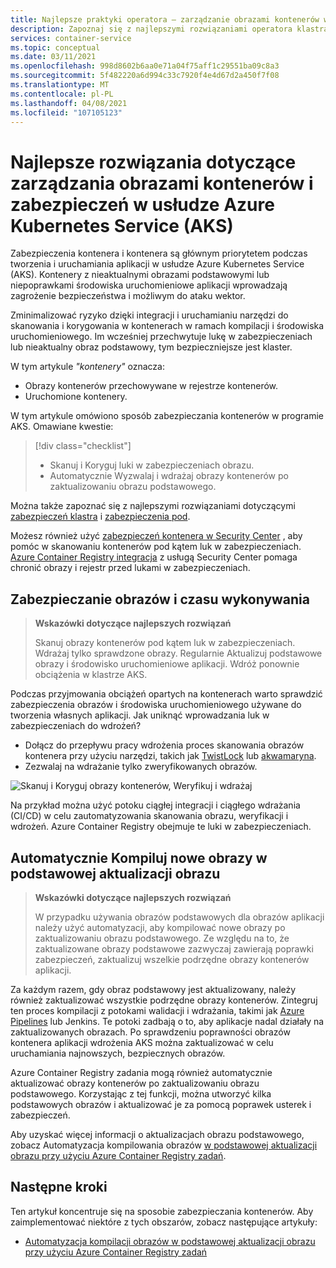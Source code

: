 ```yaml
---
title: Najlepsze praktyki operatora — zarządzanie obrazami kontenerów w usłudze Azure Kubernetes Services (AKS)
description: Zapoznaj się z najlepszymi rozwiązaniami operatora klastra dotyczącymi sposobu zarządzania i zabezpieczania obrazów kontenerów w usłudze Azure Kubernetes Service (AKS)
services: container-service
ms.topic: conceptual
ms.date: 03/11/2021
ms.openlocfilehash: 998d8602b6aa0e71a04f75aff1c29551ba09c8a3
ms.sourcegitcommit: 5f482220a6d994c33c7920f4e4d67d2a450f7f08
ms.translationtype: MT
ms.contentlocale: pl-PL
ms.lasthandoff: 04/08/2021
ms.locfileid: "107105123"
---
```

# <a name="best-practices-for-container-image-management-and-security-in-azure-kubernetes-service-aks"></a>Najlepsze rozwiązania dotyczące zarządzania obrazami kontenerów i zabezpieczeń w usłudze Azure Kubernetes Service (AKS)

Zabezpieczenia kontenera i kontenera są głównym priorytetem podczas tworzenia i uruchamiania aplikacji w usłudze Azure Kubernetes Service (AKS). Kontenery z nieaktualnymi obrazami podstawowymi lub niepoprawkami środowiska uruchomieniowe aplikacji wprowadzają zagrożenie bezpieczeństwa i możliwym do ataku wektor. 

Zminimalizować ryzyko dzięki integracji i uruchamianiu narzędzi do skanowania i korygowania w kontenerach w ramach kompilacji i środowiska uruchomieniowego. Im wcześniej przechwytuje lukę w zabezpieczeniach lub nieaktualny obraz podstawowy, tym bezpieczniejsze jest klaster. 

W tym artykule *"kontenery"* oznacza:
* Obrazy kontenerów przechowywane w rejestrze kontenerów.
* Uruchomione kontenery.

W tym artykule omówiono sposób zabezpieczania kontenerów w programie AKS. Omawiane kwestie:

> [!div class="checklist"]
> * Skanuj i Koryguj luki w zabezpieczeniach obrazu.
> * Automatycznie Wyzwalaj i wdrażaj obrazy kontenerów po zaktualizowaniu obrazu podstawowego.

Można także zapoznać się z najlepszymi rozwiązaniami dotyczącymi [zabezpieczeń klastra][best-practices-cluster-security] i [zabezpieczenia pod][best-practices-pod-security].

Możesz również użyć [zabezpieczeń kontenera w Security Center][security-center-containers] , aby pomóc w skanowaniu kontenerów pod kątem luk w zabezpieczeniach. [Azure Container Registry integracja][security-center-acr] z usługą Security Center pomaga chronić obrazy i rejestr przed lukami w zabezpieczeniach.

## <a name="secure-the-images-and-run-time"></a>Zabezpieczanie obrazów i czasu wykonywania

> **Wskazówki dotyczące najlepszych rozwiązań** 
>
> Skanuj obrazy kontenerów pod kątem luk w zabezpieczeniach. Wdrażaj tylko sprawdzone obrazy. Regularnie Aktualizuj podstawowe obrazy i środowisko uruchomieniowe aplikacji. Wdróż ponownie obciążenia w klastrze AKS.

Podczas przyjmowania obciążeń opartych na kontenerach warto sprawdzić zabezpieczenia obrazów i środowiska uruchomieniowego używane do tworzenia własnych aplikacji. Jak uniknąć wprowadzania luk w zabezpieczeniach do wdrożeń? 
* Dołącz do przepływu pracy wdrożenia proces skanowania obrazów kontenera przy użyciu narzędzi, takich jak [TwistLock][twistlock] lub [akwamaryna][aqua].
* Zezwalaj na wdrażanie tylko zweryfikowanych obrazów.

![Skanuj i Koryguj obrazy kontenerów, Weryfikuj i wdrażaj](media/operator-best-practices-container-security/scan-container-images-simplified.png)

Na przykład można użyć potoku ciągłej integracji i ciągłego wdrażania (CI/CD) w celu zautomatyzowania skanowania obrazu, weryfikacji i wdrożeń. Azure Container Registry obejmuje te luki w zabezpieczeniach.

## <a name="automatically-build-new-images-on-base-image-update"></a>Automatycznie Kompiluj nowe obrazy w podstawowej aktualizacji obrazu

> **Wskazówki dotyczące najlepszych rozwiązań** 
>
> W przypadku używania obrazów podstawowych dla obrazów aplikacji należy użyć automatyzacji, aby kompilować nowe obrazy po zaktualizowaniu obrazu podstawowego. Ze względu na to, że zaktualizowane obrazy podstawowe zazwyczaj zawierają poprawki zabezpieczeń, zaktualizuj wszelkie podrzędne obrazy kontenerów aplikacji.

Za każdym razem, gdy obraz podstawowy jest aktualizowany, należy również zaktualizować wszystkie podrzędne obrazy kontenerów. Zintegruj ten proces kompilacji z potokami walidacji i wdrażania, takimi jak [Azure Pipelines][azure-pipelines] lub Jenkins. Te potoki zadbają o to, aby aplikacje nadal działały na zaktualizowanych obrazach. Po sprawdzeniu poprawności obrazów kontenera aplikacji wdrożenia AKS można zaktualizować w celu uruchamiania najnowszych, bezpiecznych obrazów.

Azure Container Registry zadania mogą również automatycznie aktualizować obrazy kontenerów po zaktualizowaniu obrazu podstawowego. Korzystając z tej funkcji, można utworzyć kilka podstawowych obrazów i aktualizować je za pomocą poprawek usterek i zabezpieczeń.

Aby uzyskać więcej informacji o aktualizacjach obrazu podstawowego, zobacz Automatyzacja kompilowania obrazów [w podstawowej aktualizacji obrazu przy użyciu Azure Container Registry zadań][acr-base-image-update].

## <a name="next-steps"></a>Następne kroki

Ten artykuł koncentruje się na sposobie zabezpieczania kontenerów. Aby zaimplementować niektóre z tych obszarów, zobacz następujące artykuły:

* [Automatyzacja kompilacji obrazów w podstawowej aktualizacji obrazu przy użyciu Azure Container Registry zadań][acr-base-image-update]

<!-- EXTERNAL LINKS -->
[azure-pipelines]: /azure/devops/pipelines/
[twistlock]: https://www.twistlock.com/
[aqua]: https://www.aquasec.com/

<!-- INTERNAL LINKS -->
[best-practices-cluster-security]: operator-best-practices-cluster-security.md
[best-practices-pod-security]: developer-best-practices-pod-security.md
[acr-base-image-update]: ../container-registry/container-registry-tutorial-base-image-update.md
[security-center-containers]: ../security-center/container-security.md
[security-center-acr]: ../security-center/defender-for-container-registries-introduction.md